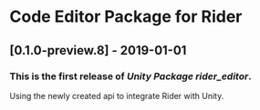 # Code Editor Package for Rider

## [0.1.0-preview.8] - 2019-01-01

### This is the first release of *Unity Package rider_editor*.

Using the newly created api to integrate Rider with Unity.
